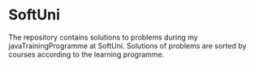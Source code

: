 # SoftUni
The repository contains solutions to problems during my javaTrainingProgramme at SoftUni.
Solutions of problems are sorted by courses according to the learning programme.
